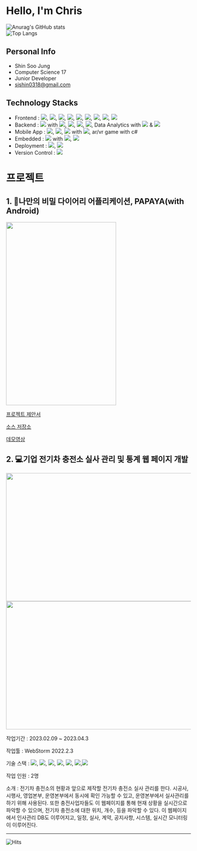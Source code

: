 # Hello, I'm Chris
![Anurag's GitHub stats](https://github-readme-stats.vercel.app/api?username=soojung318&show_icons=true&theme=onedark)
<br>
![Top Langs](https://github-readme-stats.vercel.app/api/top-langs/?username=soojung318&layout=compact&theme=onedark)

## Personal Info

- Shin Soo Jung
- Computer Science 17
- <!--INT64 Inc.--> Junior Developer
- sjshin0318@gmail.com

## Technology Stacks
- Frontend : <img src="https://img.shields.io/badge/HTML5-E34F26?style=flat&logo=HTML5&logoColor=white"/>, <img src="https://img.shields.io/badge/CSS3-1572B6?style=flat&logo=CSS3&logoColor=white"/>, <img src="https://img.shields.io/badge/JSON-000000?style=flat&logo=JSON&logoColor=white"/>, <img src="https://img.shields.io/badge/JavaScript-F7DF1E?style=flat&logo=JavaScript&logoColor=white"/>, <img src="https://img.shields.io/badge/jQuery-0769AD?style=flat&logo=jQuery&logoColor=white"/>, <img src="https://img.shields.io/badge/Bootstrap-7952B3?style=flat&logo=Bootstrap&logoColor=white"/>, <img src="https://img.shields.io/badge/Chart.js-FF6384?style=flat&logo=Chart.js&logoColor=white"/>, <img src="https://img.shields.io/badge/D3.js-F9A03C?style=flat&logo=D3.js&logoColor=white"/>, <img src="https://img.shields.io/badge/Node.js-339933?style=flat&logo=Node.js&logoColor=white"/>
- Backend : <img src="https://img.shields.io/badge/Spring-6DB33F?style=flat&logo=Spring&logoColor=white"/> with <img src="https://img.shields.io/badge/Java-0769AD?style=flat&logo=Java&logoColor=white"/>, <img src="https://img.shields.io/badge/Oracle DB-F80000?style=flat&logo=Oracle&logoColor=white"/>, <img src="https://img.shields.io/badge/SQLite-003B57?style=flat&logo=SQLite&logoColor=white"/>, <img src="https://img.shields.io/badge/MySQL-4479A1?style=flat&logo=MySQL&logoColor=white"/>, Data Analytics with <img src="https://img.shields.io/badge/Python-3776AB?style=flat&logo=Python&logoColor=white"/> & <img src="https://img.shields.io/badge/R-276DC3?style=flat&logo=R&logoColor=white"/>
- Mobile App : <img src="https://img.shields.io/badge/React Native-61DAFB?style=flat&logo=React&logoColor=white"/>, <img src="https://img.shields.io/badge/Android-3DDC84?style=flat&logo=Android&logoColor=white"/>, <img src="https://img.shields.io/badge/iOS-000000?style=flat&logo=iOS&logoColor=white"/> with <img src="https://img.shields.io/badge/Swift-F05138?style=flat&logo=Swift&logoColor=white"/>, ar/vr game with c#
- Embedded : <img src="https://img.shields.io/badge/Raspberry Pi-A22846?style=flat&logo=Raspberry Pi&logoColor=white"/> with <img src="https://img.shields.io/badge/Debian-A81D33?style=flat&logo=Debian&logoColor=white"/>, <img src="https://img.shields.io/badge/C-A8B9CC?style=flat&logo=C&logoColor=white"/>
- Deployment : <img src="https://img.shields.io/badge/Amazon AWS-232F3E?style=flat&logo=Amazon AWS&logoColor=white"/>, <img src="https://img.shields.io/badge/Firebase-FFCA28?style=flat&logo=Firebase&logoColor=white"/>
- Version Control : <img src="https://img.shields.io/badge/GitHub-181717?style=flat&logo=GitHub&logoColor=white"/>

<!--sns
<a href="https://www.instagram.com/sjsj._.e/">
    <img 
        src="http://img.shields.io/badge/Instagram-E4405F?style=flat&logo=Instagram&logoColor=white&link=https://www.instagram.com/sjsj._.e/"
        style="height : auto; margin-left : 10px; margin-right : 10px;"/>
</a>
-->
<!--
[![Solved.ac 프로필](http://mazassumnida.wtf/api/v2/generate_badge?boj=sjshin0318)](https://solved.ac/sjshin0318)
-->
# 프로젝트
## 1. 📱나만의 비밀 다이어리 어플리케이션, PAPAYA(with Android)
<img src="https://user-images.githubusercontent.com/106755183/223613775-c1d85af6-55c4-48cf-9657-7155bdbfaa7c.png" width="300" height="500">

<p><a href="https://github.com/morriee/AdvancedMobile/wiki/%ED%94%84%EC%A0%9D-%EC%A0%9C%EC%95%88%EC%84%9C">프로젝트 제안서</a></p>
<p><a href="https://github.com/morriee/Papaya3">소스 저장소</a></p>
<p><a href="https://youtu.be/UzJhLMoavx4">데모영상</a></p>


## 2. 💻기업 전기차 충전소 실사 관리 및 통계 웹 페이지 개발
<img src="https://user-images.githubusercontent.com/106755183/223613026-818ea4e5-817e-423f-9fbb-43cbe6a20572.png" width="600" height="350">
<img src="https://user-images.githubusercontent.com/106755183/223613324-591c15e3-d638-4d35-aaf8-b4d1fc8c61a5.png" width="600" height="350">

<p>작업기간 : 2023.02.09 ~ 2023.04.3</p>
<p>작업툴 : WebStorm 2022.2.3</p>
<p>기술 스택 : <img src="https://img.shields.io/badge/HTML5-E34F26?style=flat&logo=HTML5&logoColor=white"/>, <img src="https://img.shields.io/badge/CSS3-1572B6?style=flat&logo=CSS3&logoColor=white"/>, <img src="https://img.shields.io/badge/JavaScript-F7DF1E?style=flat&logo=JavaScript&logoColor=white"/>, <img src="https://img.shields.io/badge/jQuery-0769AD?style=flat&logo=jQuery&logoColor=white"/>, <img src="https://img.shields.io/badge/Bootstrap5-7952B3?style=flat&logo=Bootstrap&logoColor=white"/>, <img src="https://img.shields.io/badge/Chart.js-FF6384?style=flat&logo=Chart.js&logoColor=white"/>,<img src="https://img.shields.io/badge/Amazon AWS-232F3E?style=flat&logo=Amazon AWS&logoColor=white"/> 
</p>
<p>작업 인원 : 2명</p>
<p>소개 : 전기차 충전소의 현황과 앞으로 제작할 전기차 충전소 실사 관리를 한다. 시공사, 시행사, 영업본부, 운영본부에서 동시에 확인 가능할 수 있고, 운영본부에서 실사관리를 하기 위해 사용된다. 또한 충전사업자들도 이 웹페이지를 통해 현재 상황을 실시간으로 파악할 수 있으며, 전기차 충전소에 대한 위치, 개수, 등을 파악할 수 있다. 이 웹페이지에서 인사관리 DB도 이루어지고, 일정, 실사, 계약, 공지사항, 시스템, 실시간 모니터링이 이루어진다.</p>

----
<!--<a href="https://velog.io/@soojung318">
<img src="http://img.shields.io/badge/-Velog-000000?style=flat&logo=Velog&link=https://velog.io/@soojung318" style="height : auto; margin-left : 10px; margin-right : 10px;"/>
</a>-->
<!--<a href="https://www.instagram.com/dev._.chris/">
<img src="http://img.shields.io/badge/Instagram-E4405F?style=flat&logo=Instagram&logoColor=white&link=https://www.instagram.com/sjsj._.e/" style="height : auto; margin-left : 10px; margin-right : 10px;"/>
</a>
-->

![Hits](https://hits.seeyoufarm.com/api/count/incr/badge.svg?url=https%3A%2F%2Fgithub.com%2Fsoojung318&count_bg=%238B5BAC&title_bg=%23555555&icon=&icon_color=%23E7E7E7&title=hits&edge_flat=false)
